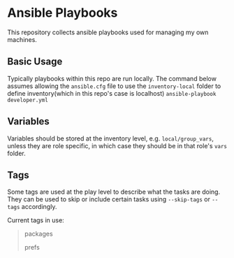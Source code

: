 # Ansible Playbooks
This repository collects ansible playbooks used for managing my own machines.  

## Basic Usage
Typically playbooks within this repo are run locally.  The command below assumes allowing the `ansible.cfg` file to use the `inventory-local` folder to define inventory(which in this repo's case is localhost)
`ansible-playbook developer.yml`


## Variables
Variables should be stored at the inventory level, e.g. `local/group_vars`, unless they are role specific, in which case they should be in that role's `vars` folder.  

## Tags
Some tags are used at the play level to describe what the tasks are doing.  They can be used to skip or include certain tasks using `--skip-tags` or `--tags` accordingly.  

Current tags in use: 
> packages
>
> prefs